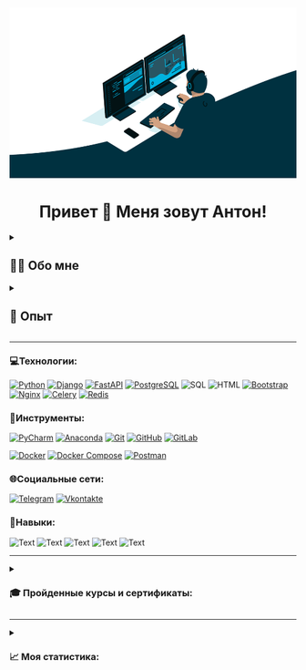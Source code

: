 <br clear="both">

<div align="center">
  <img height="300" width="600" src="images/orig.gif"/>
</div>

<h1 align="center">Привет 👋 Меня зовут Антон!</h1>

[//]: # (___)

[//]: # (<div align="center">)

[//]: # (  <img src="https://visitor-badge.laobi.icu/badge?page_id=hashtagich"/>)

[//]: # (</div>)

<details>
<summary>

<h2 align="left">👩‍💻  Обо мне</h2>

</summary>


Я начинающий Backend разработчик. 
Мой путь в it начался с серии курсов [«Поколение Python»](https://pygen.ru) на платформе [Stepik](https://stepik.org/org/pygen). 
<br>После курсов был промежуток в пару месяцев, где я посвятил себя разработке собственных pet-проектов.
<br>С сентября 2023 по апрель 2024 я изучал разработку с применением Django на курсе Skillfactory.
<br>В настоящий момент мое обучение на курсе завершено и я нахожусь в поисках работы.
<br>Параллельно с поиском работы продолжаю развивать свои навыки в сфере разработки, участвовать в хакатонах и стажировках, работать над реальными проектами/заказами.

</details>

<details>
<summary>

<h2 align="left">📝  Опыт</h2>

</summary>

[//]: # (<br>- Проект - Асинхронный тг-бот для ООО «» с декабря 2024г. по февраль 2025г. Проект - бот для информирования, уведомления и помощи студентам ........ в зависимости от их курса.)

<br>- Проходил стажировку в компании Кловери с октября 2024г. по январь 2025г. Проект - Кловери Шаг. Проект - платформа для начинающих специалистов в дизайне с функционалом, который можно будет использовать в будущих проектах/конкурсах компании.

<br>- Проект - промо-сайта для издательства АСТ с ноября 2024г. по февраль 2025г. Сайт для продвижения и популяризации серии книг с переходом на основной магазин / магазины (разные площадки).

<br>- Проходил стажировку в компании Promo-IT с августа по октябрь 2024г. Проект - Backend приложение, которое позволяет Клиентам планировать консультации с различными Специалистами.

<br>- С командой [SUMMER](https://t.me/asvoronkov0) выполнили реальный заказ от [частного Детского сада "Данко"](https://dankokids.com/) с июля по сентябрь 2024г. Проект - лендинг для частного детского сада.

<br>- Проект - Браузерная игра для ЧУЗ «Елизаветинский детский хоспис» с июля по октябрь 2024г в роли backend-разработчика. Проект разработан в целях более глубокого знакомства аудитории с работой хосписа. [Сертификат](https://cloud.mail.ru/public/ZFyb/ZQbCxmh1C)

<br>- Проект - Приложение W2W с мая по июнь 2024г в роли руководителя разработки продукта и backend-разработчика. Веб-приложение для малого и среднего бизнеса, где пользователи смогу размещать свои бренды и создавать коллаборации между брендами друг друга. [Сертификат](https://cloud.mail.ru/public/pdL3/R61reuyAb)

<br>- Проект - Многостраничный сайт для ГБУ "Доринвест" с марта по апрель 2024г в роли тимлида и backend-разработчика. Сайта с информацией о выставках животных из приюта. [Рекомендательное письмо](https://cloud.mail.ru/public/tSs3/G33hgLj4f)

<br>- Завершил курс [«Профессия Python-разработчик»](https://skillfactory.ru/python-developer) Skillfactory.


<p align="center">
 <img width="600" src="images/github-snake.svg" alt="snake"/>
</p>

</details>

___
### 💻Технологии:
[![Python](https://img.shields.io/badge/-Python-090909?style=for-the-badge&logo=python&logoColor=47C5FB)](https://www.python.org)
[![Django](https://img.shields.io/badge/-Django-090909?style=for-the-badge&logo=django&logoColor=17952c)](https://pypi.org/project/Django)
[![FastAPI](https://img.shields.io/badge/-Fastapi-090909?style=for-the-badge&logo=fastapi&logoColor=17952c)](https://pypi.org/project/FastAPI)
[![PostgreSQL](https://img.shields.io/badge/-PostgreSQL-090909?style=for-the-badge&logo=postgresql&logoColor=097CDB)](https://www.postgresql.org)
![SQL](https://img.shields.io/badge/-SQL-090909?style=for-the-badge&logo=sql&logoColor=097CDB)
![HTML](https://img.shields.io/badge/-HTML-090909?style=for-the-badge&logo=HTML&logoColor=703aff)
[![Bootstrap](https://img.shields.io/badge/-Bootstrap-090909?style=for-the-badge&logo=bootstrap&logoColor=703aff)](https://getbootstrap.com/)
[![Nginx](https://img.shields.io/badge/-Nginx-090909?style=for-the-badge&logo=Nginx&logoColor=00FF00)](https://nginx.org/ru/)
[![Celery](https://img.shields.io/badge/-Celery-090909?style=for-the-badge&logo=celery&logoColor=006400)](https://docs.celeryq.dev/en/stable/index.html)
[![Redis](https://img.shields.io/badge/-Redis-090909?style=for-the-badge&logo=redis&logoColor=FF0000)](https://ru.wikipedia.org/wiki/Redis)

### 🔨Инструменты:
[![PyCharm](https://img.shields.io/badge/-pycharm-090909?style=for-the-badge&logo=pycharm&logoColor=e9fd01)](https://www.jetbrains.com/pycharm/download/?section=windows)
[![Anaconda](https://img.shields.io/badge/-anaconda-090909?style=for-the-badge&logo=anaconda&logoColor=17952c)](https://www.anaconda.com/download)
[![Git](https://img.shields.io/badge/-GIT-090909?style=for-the-badge&logo=git&logoColor=ff5169)](https://git-scm.com)
[![GitHub](https://img.shields.io/badge/-GITHUB-090909?style=for-the-badge&logo=github&logoColor=703aff)](https://github.com)
[![GitLab](https://img.shields.io/badge/-GITLAB-090909?style=for-the-badge&logo=gitlab&logoColor=#FF7F00)](https://about.gitlab.com/)

[![Docker](https://img.shields.io/badge/-Docker-090909?style=for-the-badge&logo=docker&logoColor=097CDB)](https://hub.docker.com)
[![Docker Compose](https://img.shields.io/badge/-Docker_compose-090909?style=for-the-badge&logo=docker&logoColor=097CDB)](https://hub.docker.com)
[![Postman](https://img.shields.io/badge/-Postman-090909?style=for-the-badge&logo=postman&logoColor=#FF7F00)](https://www.postman.com/)

### 🌐Социальные сети:
[![Telegram](https://img.shields.io/badge/-Telegram-090909?style=for-the-badge&logo=telegram&logoColor=27A0D9)](https://t.me/BlackMarvel)
[![Vkontakte](https://img.shields.io/badge/-Vkontakte-090909?style=for-the-badge&logo=Vk&logoColor=4F7DB3)](https://vk.com/azaytsev1995)

### 💎Навыки:

![Text](https://img.shields.io/badge/-Проектирование_Баз_данных-090909?style=for-the-badge&logo=&logoColor=27A0D9)
![Text](https://img.shields.io/badge/-Написание_API-090909?style=for-the-badge&logo=&logoColor=27A0D9)
![Text](https://img.shields.io/badge/-Контейнеризация-090909?style=for-the-badge&logo=&logoColor=27A0D9)
![Text](https://img.shields.io/badge/-Написание_документации-090909?style=for-the-badge&logo=&logoColor=27A0D9)
![Text](https://img.shields.io/badge/-Работа_в_команде-090909?style=for-the-badge&logo=&logoColor=27A0D9)
___

<details>
<summary>

<h3 align="left">🎓   Пройденные курсы и сертификаты:</h3>

</summary>

| № | Название курса                                                  | Сертификат                                   |
|---|-----------------------------------------------------------------|----------------------------------------------|
| 1 | "Поколение Python": курс для начинающих                         | https://stepik.org/cert/1557814              |
| 2 | "Поколение Python": курс для продвинутых                        | https://stepik.org/cert/1592376              |
| 3 | "Поколение Python": курс для профессионалов                     | https://stepik.org/cert/1734390              |
| 4 | "Поколение Python": ООП                                         | https://stepik.org/cert/2073407              |
| 5 | Добрый, добрый Python - обучающий курс от Сергея Балакирева     | https://stepik.org/cert/2027182              |
| 6 | Добрый, добрый Python ООП - обучающий курс от Сергея Балакирева | https://stepik.org/cert/2041631              |
| 7 | Skillfactory Профессия Python-разработчик                       | https://cloud.mail.ru/public/xJtc/7RNVMRbMP  |


</details>

___

<details>
<summary>

<h3 align="left">📈 Моя статистика:</h3>

</summary>

###

<div align="center">
  <img src="https://streak-stats.demolab.com?user=hashtagich&locale=en&mode=daily&theme=dark&hide_border=false&border_radius=5&order=3" height="220" alt="streak graph"  />
</div>

###

<div align="center">
  <img src="https://github-readme-stats.vercel.app/api?username=hashtagich&hide_title=false&hide_rank=false&show_icons=true&include_all_commits=true&count_private=true&disable_animations=false&theme=dracula&locale=en&hide_border=false&order=1" height="150" alt="stats graph"  />
  <img src="https://github-readme-stats.vercel.app/api/top-langs?username=hashtagich&locale=en&hide_title=false&layout=compact&card_width=320&langs_count=5&theme=dracula&hide_border=false&order=2" height="150" alt="languages graph"  />
</div>

</details>